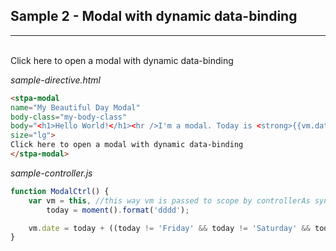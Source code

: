 ## Sample 2 - Modal with dynamic data-binding
---------------------------------------------

<stpa-modal
name="My Beautiful Day Modal"
body-class="my-body-class"
body="<h1>Hello World!</h1><hr />I'm a modal. Today is <strong>{{vm.date}}</strong>"
size="lg">                     
Click here to open a modal with dynamic data-binding
</stpa-modal>

*sample-directive.html*
```html
<stpa-modal
name="My Beautiful Day Modal"
body-class="my-body-class"
body="<h1>Hello World!</h1><hr />I'm a modal. Today is <strong>{{vm.dateLabel}}</strong>"
size="lg">                     
Click here to open a modal with dynamic data-binding
</stpa-modal>
```

*sample-controller.js*
```js
function ModalCtrl() {
    var vm = this, //this way vm is passed to scope by controllerAs syntax with no using of $scope
        today = moment().format('dddd');

    vm.date = today + ((today != 'Friday' && today != 'Saturday' && today != 'Sunday') ? ' =/' : ' =D');
}
```